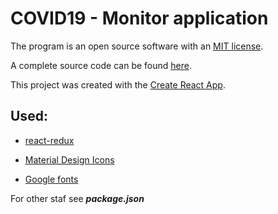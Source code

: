 # COVID19 - Monitor application

The program is an open source software with an [MIT license](https://github.com/ristep/COVID-19-monitor/blob/master/LICENSE).

A complete source code can be found [here](https://github.com/ristep/COVID-19-monitor).

This project was created with the [Create React App](https://github.com/facebook/create-react-app).

## Used:

- [react-redux](https://github.com/reduxjs/react-redux)
  
- [Material Design Icons](https://materialdesignicons.com/)

- [Google fonts](https://fonts.google.com/)

For other staf see ***package.json***